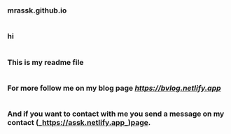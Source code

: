 # <h3>mrassk.github.io
#  <h3>hi
#  <h3>This is my readme file
# <h3> For more follow me on my blog page _https://bvlog.netlify.app_
#  <h3>And if you want to contact with me you send a message on my contact (_https://assk.netlify.app_)page.
